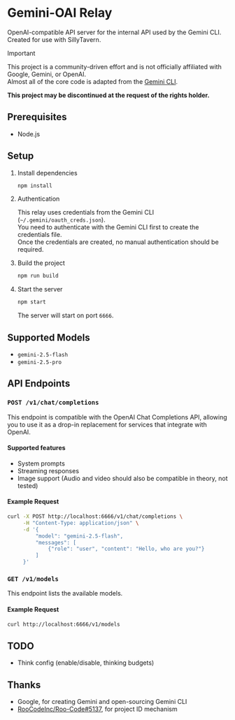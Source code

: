 # Gemini-OAI Relay

OpenAI-compatible API server for the internal API used by the Gemini CLI.
Created for use with SillyTavern.

> [!IMPORTANT]
> This project is a community-driven effort and is not officially affiliated with Google, Gemini, or OpenAI.  
> Almost all of the core code is adapted from the [Gemini CLI](https://github.com/google-gemini/gemini-cli).  
> 
> **This project may be discontinued at the request of the rights holder.**

## Prerequisites

*   Node.js

## Setup

1.  Install dependencies

    ```bash
    npm install
    ```

2.  Authentication

    This relay uses credentials from the Gemini CLI (`~/.gemini/oauth_creds.json`).  
    You need to authenticate with the Gemini CLI first to create the credentials file.  
    Once the credentials are created, no manual authentication should be required.

3.  Build the project

    ```bash
    npm run build
    ```

4.  Start the server

    ```bash
    npm start
    ```

    The server will start on port `6666`.

## Supported Models

*   `gemini-2.5-flash`
*   `gemini-2.5-pro`

## API Endpoints

### `POST /v1/chat/completions`

This endpoint is compatible with the OpenAI Chat Completions API, allowing you to use it as a drop-in replacement for services that integrate with OpenAI.

#### Supported features

*   System prompts
*   Streaming responses
*   Image support (Audio and video should also be compatible in theory, not tested)

#### Example Request

```bash
curl -X POST http://localhost:6666/v1/chat/completions \
     -H "Content-Type: application/json" \
     -d '{
         "model": "gemini-2.5-flash",
         "messages": [
             {"role": "user", "content": "Hello, who are you?"}
         ]
     }'
```

### `GET /v1/models`

This endpoint lists the available models.

#### Example Request

```bash
curl http://localhost:6666/v1/models
```

## TODO
- Think config (enable/disable, thinking budgets)

## Thanks
- Google, for creating Gemini and open-sourcing Gemini CLI
- [RooCodeInc/Roo-Code#5137](https://github.com/RooCodeInc/Roo-Code/pull/5137), for project ID mechanism